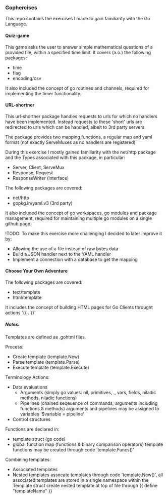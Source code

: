 ### Gophercises
This repo contains the exercises I made to gain familiarity with the Go Language.

#### Quiz-game
This game asks the user to answer simple mathematical questions of a provided file, 
within a specified time limit. It covers (a.o.) the following packages:
- time
- flag
- encoding/csv

It also included the concept of go routines and channels, 
required for implementing the timer functionality.

#### URL-shortner
This url-shortner package handles requests to urls for which no handlers have been implemented.
Instead requests to these 'short' urls are redirected to urls which can be handled, 
albeit to 3rd party servers.

The package provides two mapping functions, a regular map and yaml format (not exactly ServeMuxes as no handlers are registered) 

During this exercise I mostly gained familiarity with the net/http package and
the Types associated with this package, in particular:
- Server, Client, ServeMux
- Response, Request
- ResponseWriter (interface)

The following packages are covered:
- net/http
- gopkg.in/yaml.v3 (3rd party)

It also included the concept of go workspaces, go modules and package management, 
required for maintaining multiple go modules on a single github page.

!TODO: To make this exercise more challenging I decided to later improve it by:
- Allowing the use of a file instead of raw bytes data
- Build a JSON handler next to the YAML handler
- Implement a connection with a database to get the mapping

#### Choose Your Own Adventure


The following packages are covered:
- text/template
- html/template

It includes the concept of building HTML pages for Go Clients throught actions '{{ . }}'




##### Notes:
Templates are defined as .gohtml files.

Process:
- Create template (template.New) 
- Parse template (template.Parse)
- Execute template (template.Execute)


Terminology
Actions:
- Data evaluations
    - Arguments (simply go values: nil, primitives, ., vars, fields, niladic methods, niladic functions)
    - Pipelines (chained seqeuence of commands; arguments including functions & methods) 
        arguments and pipelines may be assigned to variables '$variable = pipeline'
- Control structures


Functions are declared in:
- template struct (go code)
- global function map (functions & binary comparison operators)
        template functions may be created through code 'template.Funcs()'

Combining templates:
- Associated templates
- Nested templates
        assocate templates through code 'template.New()', all associated templates are stored in a single namespace within the Template struct
        create nested template at top of file through {{ define "templateName" }} <template> {{end}}
        refer to template -> {{ template "templateName" }} 



